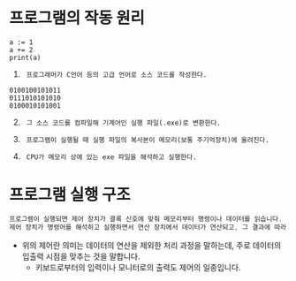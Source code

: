 # 프로그램의 작동 원리

```
a := 1
a += 2
print(a)

```

1. ` 프로그래머가 C언어 등의 고급 언어로 소스 코드를 작성한다.`

```
0100100101011
0111010101010
0100010101001

```

2. `` 그 소스 코드를 컴파일해 기계어인 실행 파일(.exe)로 변환한다.``

3. ` 프로그램이 실행될 때 실행 파일의 복사본이 메모리(보통 주기억장치)에 올려진다.`

4. ` CPU가 메모리 상에 있는 exe 파일을 해석하고 실행한다.`


# 프로그램 실행 구조

```c
프로그램이 실행되면 제어 장치가 클록 신호에 맞춰 메모리부터 명령이나 데이터를 읽습니다.
제어 장치가 명령어를 해석하고 실행하면서 연산 장치에서 데이터가 연산되고, 그 결과에 따라 제어 장치가 컴퓨터 전체를 제어합니다.
```

- 위의 제어란 의미는 데이터의 연산을 제외한 처리 과정을 말하는데, 주로 데이터의 입출력 시점을 맞추는 것을 말합니다.
    - 키보드로부터의 입력이나 모니터로의 출력도 제어의 일종입니다.

